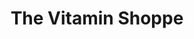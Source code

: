 ---
title: "The Vitamin Shoppe"
url: /cutler-bay/the-vitamin-shoppe/
shop: nutrition supplements
---